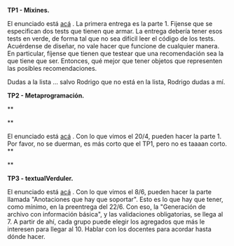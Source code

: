 **TP1 - Mixines.**



El enunciado está [acá](https://docs.google.com/document/d/1laXh_Q1eP6askNl7c24vsopks8-rT1AFqndvOx49GuQ/edit?usp=sharing) .
La primera entrega es la parte 1. Fijense que se especifican dos tests que tienen que armar. La entrega debería tener esos tests en verde, de forma tal que no sea difícil leer el código de los tests. 
Acuérdense de diseñar, no vale hacer que funcione de cualquier manera. 
En particular, fíjense que tienen que testear que una recomendación sea la que tiene que ser. Entonces, qué mejor que tener objetos que representen las posibles recomendaciones.


Dudas a la lista ... salvo Rodrigo que no está en la lista, Rodrigo dudas a mí.




**TP2 - Metaprogramación.**

**

**


El enunciado está [acá](https://docs.google.com/document/d/1rXEXsE_kyuLnxQgaRFCvdjYsJBOLHfCzxF0JjQnL-_w/edit?usp=sharing) .
Con lo que vimos el 20/4, pueden hacer la parte 1. 
Por favor, no se duerman, es más corto que el TP1, pero no es taaaan corto.
**

**

**TP3 - textualVerduler.**




El enunciado está [acá](https://docs.google.com/document/d/1ssIEphUTdt9V0XCbWsEG3f3kft0ezweH2SXSbqey2UM/edit?usp=sharing) .
Con lo que vimos el 8/6, pueden hacer la parte llamada "Anotaciones que hay que soportar". Esto es lo que hay que tener, como mínimo, en la preentrega del 22/6.
Con eso, la "Generación de archivo con información básica", y las validaciones obligatorias, se llega al 7. A partir de ahí, cada grupo puede elegir los agregados que más le interesen para llegar al 10. Hablar con los docentes para acordar hasta dónde hacer.